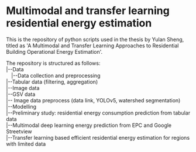 # Multimodal and transfer learning residential energy estimation
This is the repository of python scripts used in the thesis by Yulan Sheng, titled as 'A Multimodal and Transfer Learning Approaches to Residential Building Operational Energy Estimation'.

The repository is structured as follows:<br>
|--Data <br>
&emsp;|--Data collection and preprocessing<br>
    |--Tabular data (filtering, aggregation)<br>
    |--Image data<br>
      |--GSV data<br>
      |-- Image data preprocess (data link, YOLOv5, watershed segmentation)<br>
|--Modelling<br>
  |--Preliminary study: residential energy consumption prediction from tabular data<br>
  |--Multimodal deep learning energy prediction from EPC and Google Streetview<br>
  |--Transfer learning based efficient residential energy estimation for regions with limited data<br>
